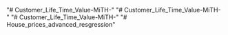 "# Customer_Life_Time_Value-MiTH-" 
"# Customer_Life_Time_Value-MiTH-" 
"# Customer_Life_Time_Value-MiTH-" 
"# House_prices_advanced_resgression" 
